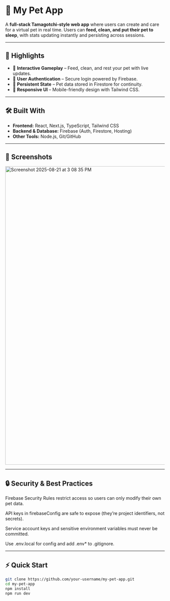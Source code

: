 # 🐾 My Pet App  

A **full-stack Tamagotchi-style web app** where users can create and care for a virtual pet in real time. Users can **feed, clean, and put their pet to sleep**, with stats updating instantly and persisting across sessions.  

---

## 🚀 Highlights  

- 🐶 **Interactive Gameplay** – Feed, clean, and rest your pet with live updates.  
- 🔑 **User Authentication** – Secure login powered by Firebase.  
- 💾 **Persistent State** – Pet data stored in Firestore for continuity.  
- 📱 **Responsive UI** – Mobile-friendly design with Tailwind CSS.  

---

## 🛠️ Built With  

- **Frontend:** React, Next.js, TypeScript, Tailwind CSS  
- **Backend & Database:** Firebase (Auth, Firestore, Hosting)  
- **Other Tools:** Node.js, Git/GitHub  

---

## 📸 Screenshots

<img width="1903" height="943" alt="Screenshot 2025-08-21 at 3 08 35 PM" src="https://github.com/user-attachments/assets/2b0fcc3b-2867-4871-b52f-0925a77914a4" />

---

## 🔒 Security & Best Practices

Firebase Security Rules restrict access so users can only modify their own pet data.

API keys in firebaseConfig are safe to expose (they’re project identifiers, not secrets).

Service account keys and sensitive environment variables must never be committed.

Use .env.local for config and add .env* to .gitignore.

---

## ⚡ Quick Start  

```bash
git clone https://github.com/your-username/my-pet-app.git
cd my-pet-app
npm install
npm run dev
